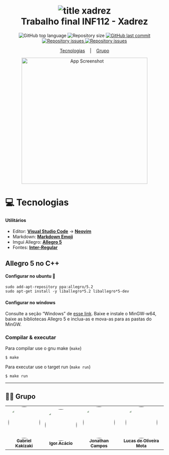 <h1 align="center">
    <img alt="title xadrez" src="https://cdn.megajogos.com.br/images/premium/game-logo/chess-m_pt_BR.png" />
    <br>
    Trabalho final INF112 - Xadrez
</h1>

<p align="center">
  <img alt="GitHub top language" src="https://img.shields.io/github/languages/top/INF112-Programacao2/20222-team-2">

  <img alt="Repository size" src="https://img.shields.io/github/repo-size/INF112-Programacao2/20222-team-2">

  <a href="https://github.com/lukemorales/bancointer/commits/master">
    <img alt="GitHub last commit" src="https://img.shields.io/github/last-commit/INF112-Programacao2/20222-team-2">
  </a>

  <a href="https://github.com/INF112-Programacao2/20222-team-2/issues">
    <img alt="Repository issues" src="https://img.shields.io/github/issues-closed/INF112-Programacao2/20222-team-2">
  </a>

  <a href="https://github.com/INF112-Programacao2/20222-team-2/issues">
    <img alt="Repository issues" src="https://img.shields.io/github/issues/INF112-Programacao2/20222-team-2">
  </a>
</p>

<p align="center">
  <a href="#computer-technologies">Tecnologias</a>
  &nbsp;&nbsp;&nbsp;|&nbsp;&nbsp;&nbsp;
  <a href="#memo-license">Grupo</a>
</p>

<p align="center">
  <img alt="App Screenshot" src="./assets/readme_1.gif" width="400" height="400">
</p>

# :computer: Tecnologias

#### **Utilitários**

-   Editor:  **[Visual Studio Code](https://code.visualstudio.com/)** → **[Neovim](https://neovim.io/)**
-   Markdown:  **[Markdown Emoji](https://gist.github.com/rxaviers/7360908)**
-   Imgui Allegro:  **[Allegro 5](https://liballeg.org/)**
-   Fontes:  **[Inter-Regular](https://fonts.google.com/specimen/Inter)**
## Allegro 5 no C++

#### Configurar no ubuntu :penguin:
```
sudo add-apt-repository ppa:allegro/5.2
sudo apt-get install -y liballegro*5.2 liballegro*5-dev
```

#### Configurar no windows
Consulte a seção “Windows” de [esse link](https://github.com/liballeg/allegro_wiki/wiki/Quickstart).
Baixe e instale o MinGW-w64, baixe as bibliotecas Allegro 5 e inclua-as e mova-as para as pastas do MinGW.

### Compilar & executar
Para compilar use o gnu make (`make`)
```
$ make
```

Para executar use o target run (`make run`)
```
$ make run
```

-----------
## 👨‍💻 Grupo

<table>
  <tr>
    <td align="center"><a href=""><img style="border-radius: 50%;" src="https://avatars.githubusercontent.com/u/36053545?v=4" width="100px;" alt=""/><br /><sub><b>Gabriel Kakizaki</b></sub></a><br /><a href="" title="Gabriel Kakizaki"></a></td>
    <td align="center"><a href=""><img style="border-radius: 50%;" src="https://avatars.githubusercontent.com/u/113126873?v=4" width="100px;" alt=""/><br /><sub><b>Igor Acácio</b></sub></a><br /><a href="" title="Igor Acácio"></a></td>
    <td align="center"><a href=""><img style="border-radius: 50%;" src="https://avatars.githubusercontent.com/u/113953437?v=4" width="100px;" alt=""/><br /><sub><b>
Jonathan Campos</b></sub></a><br /><a href="" title="Jonathan Campos"></a></td>
    <td align="center"><a href=""><img style="border-radius: 50%;" src="https://avatars.githubusercontent.com/u/46237033?v=4" width="100px;" alt=""/><br /><sub><b>Lucas de Oliveira Mota</b></sub></a><br /><a href="" title="Lucas de Oliveira Mota"></a></td>    
  </tr>
</table>